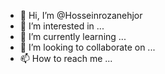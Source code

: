 - 👋 Hi, I’m @Hosseinrozanehjor
- 👀 I’m interested in ...
- 🌱 I’m currently learning ...
- 💞️ I’m looking to collaborate on ...
- 📫 How to reach me ...

<!---
Hosseinrozanehjor/Hosseinrozanehjor is a ✨ special ✨ repository because its `README.md` (this file) appears on your GitHub profile.
You can click the Preview link to take a look at your changes.
--->
